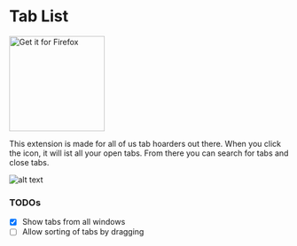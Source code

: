 # Tab List
<a href="https://addons.mozilla.org/en-US/firefox/addon/tab-list-manager/">
  <img src="https://user-images.githubusercontent.com/24147614/214060299-df8e2fc1-41c9-4100-a474-0d5112f7683b.png" width="172px" alt="Get it for Firefox">
</a>

This extension is made for all of us tab hoarders out there. When you click the icon, it will ist all your open tabs. From there you can search for tabs and close tabs.

![alt text](https://github.com/nilshellerhoff/tab-list/raw/main/assets/Screenshot1.png "Screenshot")

### TODOs

- [x] Show tabs from all windows
- [ ] Allow sorting of tabs by dragging
